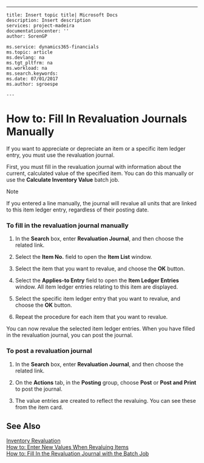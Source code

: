 ---
    title: Insert topic title| Microsoft Docs
    description: Insert description
    services: project-madeira
    documentationcenter: ''
    author: SorenGP

    ms.service: dynamics365-financials
    ms.topic: article
    ms.devlang: na
    ms.tgt_pltfrm: na
    ms.workload: na
    ms.search.keywords:
    ms.date: 07/01/2017
    ms.author: sgroespe

    ---
# How to: Fill In Revaluation Journals Manually
If you want to appreciate or depreciate an item or a specific item ledger entry, you must use the revaluation journal.  
  
 First, you must fill in the revaluation journal with information about the current, calculated value of the specified item. You can do this manually or use the **Calculate Inventory Value** batch job.  
  
> [!NOTE]  
>  If you entered a line manually, the journal will revalue all units that are linked to this item ledger entry, regardless of their posting date.  
  
### To fill in the revaluation journal manually  
  
1.  In the **Search** box, enter **Revaluation Journal**, and then choose the related link.  
  
2.  Select the **Item No.** field to open the **Item List** window.  
  
3.  Select the item that you want to revalue, and choose the **OK** button.  
  
4.  Select the **Applies-to Entry** field to open the **Item Ledger Entries** window. All item ledger entries relating to this item are displayed.  
  
5.  Select the specific item ledger entry that you want to revalue, and choose the **OK** button.  
  
6.  Repeat the procedure for each item that you want to revalue.  
  
 You can now revalue the selected item ledger entries. When you have filled in the revaluation journal, you can post the journal.  
  
### To post a revaluation journal  
  
1.  In the **Search** box, enter **Revaluation Journal**, and then choose the related link.  
  
2.  On the **Actions** tab, in the **Posting** group, choose **Post** or **Post and Print** to post the journal.  
  
3.  The value entries are created to reflect the revaluing. You can see these from the item card.  
  
## See Also  
 [Inventory Revaluation](../inventory-revaluation.md)   
 [How to: Enter New Values When Revaluing Items](../how-to-enter-new-values-when-revaluing-items.md)   
 [How to: Fill In the Revaluation Journal with the Batch Job](../how-to-fill-in-the-revaluation-journal-with-the-batch-job.md)